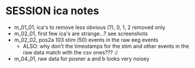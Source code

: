 
# SESSION ica notes

- m_01_01, ica's to remove less obvious (?), 0, 1, 2 removed only
- m_02_01, first few ica's are strange...? see screenshots
- m_02_02, pos2a 103 stim (50) events in the raw eeg events 
  - ALSO: why don't the timestamps for the stim and other events in the raw data match with the csv ones??? :/
- m_04_01, raw data for posner a and b looks very noisey 

